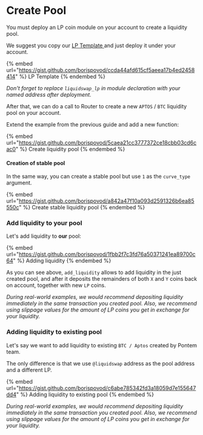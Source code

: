 # Create Pool

You must deploy an LP coin module on your account to create a liquidity pool.

We suggest you copy our [LP Template ](https://github.com/pontem-network/liquidswap-lp/blob/main/sources/lp.move)and just deploy it under your account.

{% embed url="https://gist.github.com/borispovod/ccda44afd615cf5aeea17b4ed2458414" %}
LP Template
{% endembed %}

_Don't forget to replace `liquidswap_lp` in module declaration with your named address after deployment._

After that, we can do a call to Router to create a new `APTOS` / `BTC` liquidity pool on your account.

Extend the example from the previous guide and add a new function:

{% embed url="https://gist.github.com/borispovod/5caea21cc3777372ce18cbb03cd6cac0" %}
Create liquidity pool
{% endembed %}

#### Creation of stable pool

In the same way, you can create a stable pool but use `1` as the `curve_type` argument.

{% embed url="https://gist.github.com/borispovod/a842a47f10a093d2591326b6ea85550c" %}
Create stable liquidity pool
{% endembed %}

### Add liquidity to your pool

Let's add liquidity to **our** pool:

{% embed url="https://gist.github.com/borispovod/1fbb2f7c3fd76a50371241ea89700c64" %}
Adding liquidity
{% endembed %}

As you can see above, `add_liquidity`  allows to add liquidity in the just created pool, and after it deposits the remainders of both `X` and `Y` coins back on account, together with new `LP` coins.&#x20;

_During real-world examples, we would recommend depositing liquidity immediately in the same transaction you created pool. Also, we recommend using slippage values for the amount of LP coins you get in exchange for your liquidity._

### Adding liquidity to existing pool

Let's say we want to add liquidity to existing `BTC / Aptos` created by Pontem team.

The only difference is that we use `@liquidswap` address as the pool address and a different LP.

{% embed url="https://gist.github.com/borispovod/c6abe785342fd3a18059d7e155647dd4" %}
Adding liquidity to existing pool
{% endembed %}

_During real-world examples, we would recommend depositing liquidity immediately in the same transaction you created pool. Also, we recommend using slippage values for the amount of LP coins you get in exchange for your liquidity._
